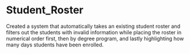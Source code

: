 # Student_Roster

Created a system that automatically takes an existing student roster and filters out the students with invalid information while placing the roster in numerical order first, 
then by degree program, and lastly highlighting how many days students have been enrolled.
